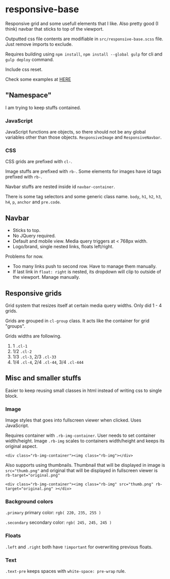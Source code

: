 # responsive-base
Responsive grid and some usefull elements that I like.
Also pretty good (I think) navbar that sticks to top of the viewport.

Outputted css file contents are modifiable in `src/responsive-base.scss` file.
Just remove imports to exclude.

Requires building using `npm install`, `npm install --global gulp` for cli and `gulp deploy` command.

Include css reset.

Check some examples at [HERE](http://kolu-shuangliang.xyz/responsive-base/dist/)

## "Namespace" ##
I am trying to keep stuffs contained.

### JavaScript ###
JavaScript functions are objects, so there should not be any global variables other than those objects.
`ResponsiveImage` and `ResponsiveNavbar`.

### CSS ###
CSS grids are prefixed with `cl-`.

Image stuffs are prefixed with `rb-`.
Some elements for images have id tags prefixed with `rb-`.

Navbar stuffs are nested inside id `navbar-container`.

There is some tag selectors and some generic class name.
`body`, `h1`, `h2`, `h3`, `h4`, `p`, `anchor` and `pre.code`.

## Navbar ##
* Sticks to top.
* No JQuery required.
* Default and mobile view. Media query triggers at < 768px width.
* Logo/brand, single nested links, floats left/right.

Problems for now.
* Too many links push to second row. Have to manage them manually.
* If last link in `float: right` is nested, its dropdown will clip to outside of the viewport. Manage manually.

## Responsive grids ##
Grid system that resizes itself at certain media query widths.
Only did 1 - 4 grids.

Grids are grouped in `cl-group` class. It acts like the container for grid "groups".

Grids widths are following.

1. 1 `.cl-1`
2. 1/2 `.cl-2`
3. 1/3 `.cl-3`, 2/3 `.cl-33`
4. 1/4 `.cl-4`, 2/4 `.cl-44`, 3/4 `.cl-444`

## Misc and smaller stuffs ##
Easier to keep reusing small classes in html instead of writing css to single block.

### Image ###
Image styles that goes into fullscreen viewer when clicked.
Uses JavaScript.

Requires container with `.rb-img-container`. User needs to set container width/height.
Image `.rb-img` scales to containers width/height and keeps its original aspect.

`<div class="rb-img-container"><img class="rb-img"></div>`

Also supports using thumbnails.
Thumbnail that will be displayed in image is `src="thumb.png"` and original that will be 
displayed in fullscreen viewer is `rb-target="original.png"`

`<div class="rb-img-container"><img class="rb-img" src="thumb.png" rb-target="original.png" ></div>`


### Background colors ###
`.primary` primary color: `rgb( 220, 235, 255 )`

`.secondary` secondary color: `rgb( 245, 245, 245 )`

### Floats ###
`.left` and `.right` both have `!important` for overwriting previous floats.

### Text ###
`.text-pre` keeps spaces with `white-space: pre-wrap` rule.
